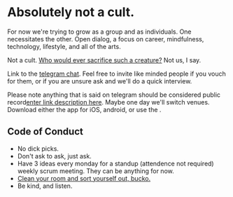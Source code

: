 # Absolutely not a cult.

For now we're trying to grow as a group and as individuals. One necessitates the other. Open dialog, a focus on career, mindfulness, technology, lifestyle, and all of the arts.

Not a cult. [Who would ever sacrifice such a creature?](https://www.youtube.com/watch?v=lZ2Dz0haLTg) Not us, I say.

Link to the [telegram chat](https://t.me/joinchat/BBOujUSFo-K5IGrN00K1Fg).  Feel free to invite like minded people if you vouch for them, or if you are unsure ask and we'll do a quick interview.

Please note anything that is said on telegram should be considered public record[enter link description here](https://news.ycombinator.com/item?id=16631739). Maybe one day we'll switch venues. Download either the app for iOS, android, or use the [
](http://web.telegram.org/).

## Code of Conduct
- No dick picks.
- Don't ask to ask, just ask.
- Have 3 ideas every monday for a standup (attendence not required) weekly scrum meeting. They can be anything for now.
- [Clean your room and sort yourself out, bucko.](https://www.youtube.com/watch?v=DTvnU4wiCkM)
- Be kind, and listen.

